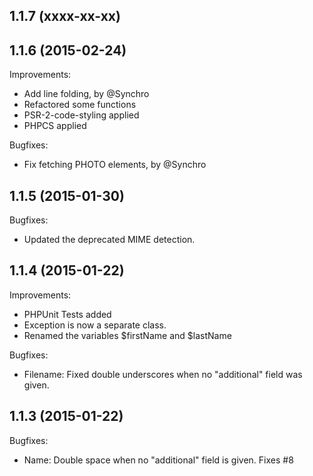 1.1.7 (xxxx-xx-xx)
--

1.1.6 (2015-02-24)
--
Improvements:
* Add line folding, by @Synchro
* Refactored some functions
* PSR-2-code-styling applied
* PHPCS applied

Bugfixes:
* Fix fetching PHOTO elements, by @Synchro

1.1.5 (2015-01-30)
--
Bugfixes:
* Updated the deprecated MIME detection.

1.1.4 (2015-01-22)
--
Improvements:
* PHPUnit Tests added
* Exception is now a separate class.
* Renamed the variables $firstName and $lastName

Bugfixes:
* Filename: Fixed double underscores when no "additional" field was given.

1.1.3 (2015-01-22)
--
Bugfixes:
* Name: Double space when no "additional" field is given. Fixes #8
